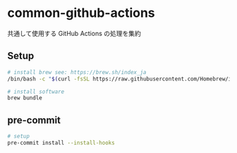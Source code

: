 # common-github-actions

共通して使用する GitHub Actions の処理を集約

## Setup

```bash
# install brew see: https://brew.sh/index_ja
/bin/bash -c "$(curl -fsSL https://raw.githubusercontent.com/Homebrew/install/HEAD/install.sh)"

# install software
brew bundle
```

## pre-commit

```bash
# setup
pre-commit install --install-hooks
```
